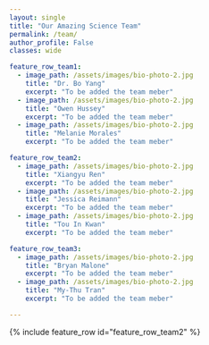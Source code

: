 ```yaml
---
layout: single
title: "Our Amazing Science Team"
permalink: /team/
author_profile: False
classes: wide

feature_row_team1:
  - image_path: /assets/images/bio-photo-2.jpg
    title: "Dr. Bo Yang"
    excerpt: "To be added the team meber"
  - image_path: /assets/images/bio-photo-2.jpg
    title: "Owen Hussey"
    excerpt: "To be added the team meber"
  - image_path: /assets/images/bio-photo-2.jpg
    title: "Melanie Morales"
    excerpt: "To be added the team meber"

feature_row_team2:
  - image_path: /assets/images/bio-photo-2.jpg
    title: "Xiangyu Ren"
    excerpt: "To be added the team meber"
  - image_path: /assets/images/bio-photo-2.jpg
    title: "Jessica Reimann"
    excerpt: "To be added the team meber"
  - image_path: /assets/images/bio-photo-2.jpg
    title: "Tou In Kwan"
    excerpt: "To be added the team meber"

feature_row_team3:
  - image_path: /assets/images/bio-photo-2.jpg
    title: "Bryan Malone"
    excerpt: "To be added the team meber"
  - image_path: /assets/images/bio-photo-2.jpg
    title: "My-Thu Tran"
    excerpt: "To be added the team meber"

---
```


{% include feature_row id="feature_row_team2" %}




